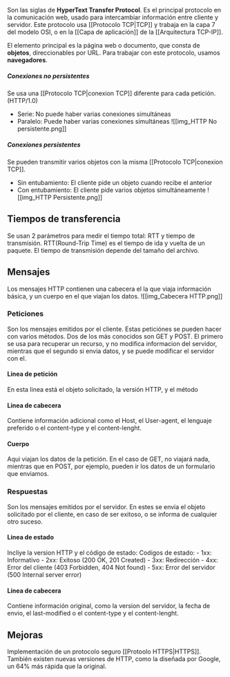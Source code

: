 Son las siglas de **HyperText Transfer Protocol**. Es el principal protocolo en la comunicación web, usado para intercambiar información entre cliente y servidor. Este protocolo usa [[Protocolo TCP|TCP]] y trabaja en la capa 7 del modelo OSI, o en la [[Capa de aplicación]] de la [[Arquitectura TCP-IP]]. 

El elemento principal es la página web o documento, que consta de **objetos**, direccionables por URL. Para trabajar con este protocolo, usamos **navegadores**. 

##### Conexiones no persistentes
Se usa una [[Protocolo TCP|conexion TCP]] diferente para cada petición. (HTTP/1.0)
- Serie: No puede haber varias conexiones simultáneas
- Paralelo: Puede haber varias conexiones simultáneas
![[img_HTTP No persistente.png]]
##### Conexiones persistentes
Se pueden transmitir varios objetos con la misma [[Protocolo TCP|conexion TCP]].
- Sin entubamiento: El cliente pide un objeto cuando recibe el anterior
- Con entubamiento: El cliente pide varios objetos simultáneamente
![[img_HTTP Persistente.png]]

## Tiempos de transferencia
Se usan 2 parámetros para medir el tiempo total: RTT y tiempo de transmisión.
RTT(Round-Trip Time) es el tiempo de ida y vuelta de un paquete. El tiempo de transmisión depende del tamaño del archivo.

## Mensajes
Los mensajes HTTP contienen una cabecera el la que viaja información básica, y un cuerpo en el que viajan los datos.
![[img_Cabecera HTTP.png]]
### Peticiones
Son los mensajes emitidos por el cliente. Estas peticiónes se pueden hacer con varios métodos. Dos de los más conocidos son GET y POST. El primero se usa para recuperar un recurso, y no modifica informacion del servidor, mientras que el segundo si envia datos, y se puede modificar el servidor con el.
#### Linea de petición
En esta linea está el objeto solicitado, la versión HTTP, y el método
#### Linea de cabecera
Contiene información adicional como el Host, el User-agent, el lenguaje preferido o el content-type y el content-lenght.
#### Cuerpo
Aqui viajan los datos de la petición. En el caso de GET, no viajará nada, mientras que en POST, por ejemplo, pueden ir los datos de un formulario que enviamos.

### Respuestas
Son los mensajes emitidos por el servidor. En estes se envia el objeto solicitado por el cliente, en caso de ser exitoso, o se informa de cualquier otro suceso.
#### Linea de estado
Incliye la version HTTP y el código de estado:
	Codigos de estado:
	- 1xx: Informativo
	- 2xx: Exitoso (200 OK, 201 Created)
	- 3xx: Redirección
	- 4xx: Error del cliente (403 Forbidden, 404 Not found)
	- 5xx: Error del servidor (500 Internal server error)

#### Linea de cabecera
Contiene información original, como la version del servidor, la fecha de envio, el last-modified o el content-type y el content-lenght.


## Mejoras
Implementación de un protocolo seguro [[Protoolo HTTPS|HTTPS]].
También existen nuevas versiones de HTTP, como la diseñada por Google, un 64% más rápida que la original.